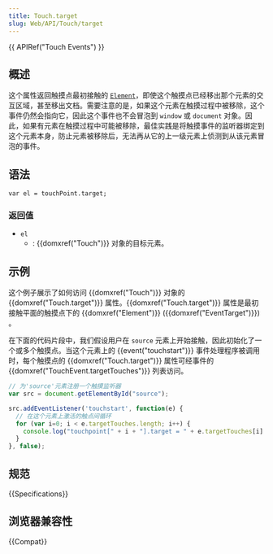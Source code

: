 ```yaml
---
title: Touch.target
slug: Web/API/Touch/target
---
```


{{ APIRef("Touch Events") }}

## 概述

这个属性返回触摸点最初接触的 [`Element`](/zh-CN/docs/Web/API/Element)，即使这个触摸点已经移出那个元素的交互区域，甚至移出文档。需要注意的是，如果这个元素在触摸过程中被移除，这个事件仍然会指向它，因此这个事件也不会冒泡到 `window` 或 `document` 对象。因此，如果有元素在触摸过程中可能被移除，最佳实践是将触摸事件的监听器绑定到这个元素本身，防止元素被移除后，无法再从它的上一级元素上侦测到从该元素冒泡的事件。

## 语法

```plain
var el = touchPoint.target;
```

### 返回值

- `el`
  - : {{domxref("Touch")}} 对象的目标元素。

## 示例

这个例子展示了如何访问 {{domxref("Touch")}} 对象的 {{domxref("Touch.target")}} 属性。{{domxref("Touch.target")}} 属性是最初接触平面的触摸点下的 {{domxref("Element")}} ({{domxref("EventTarget")}}) 。

在下面的代码片段中，我们假设用户在 `source` 元素上开始接触，因此初始化了一个或多个触摸点。当这个元素上的 {{event("touchstart")}} 事件处理程序被调用时，每个触摸点的 {{domxref("Touch.target")}} 属性可经事件的 {{domxref("TouchEvent.targetTouches")}} 列表访问。

```js
// 为'source'元素注册一个触摸监听器
var src = document.getElementById("source");

src.addEventListener('touchstart', function(e) {
  // 在这个元素上激活的触点间循环
  for (var i=0; i < e.targetTouches.length; i++) {
    console.log("touchpoint[" + i + "].target = " + e.targetTouches[i].target);
  }
}, false);
```

## 规范

{{Specifications}}

## 浏览器兼容性

{{Compat}}
